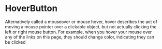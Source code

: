 # HoverButton
Alternatively called a mouseover or mouse hover, hover describes the act of moving a mouse pointer over a clickable object, but not actually clicking the left or right mouse button. For example, when you hover your mouse over any of the links on this page, they should change color, indicating they can be clicked

